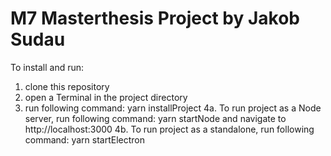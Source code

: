 # M7 Masterthesis Project by Jakob Sudau

To install and run:

1. clone this repository
2. open a Terminal in the project directory
3. run following command: yarn installProject
4a. To run project as a Node server, run following command: yarn startNode and navigate to http://localhost:3000
4b. To run project as a standalone, run following command: yarn startElectron

